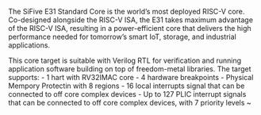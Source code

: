The SiFive E31 Standard Core is the world’s most deployed RISC-V core. Co-designed alongside the RISC-V ISA, the E31 takes maximum advantage of the RISC-V ISA, resulting in a power-efficient core that delivers the high performance needed for tomorrow’s smart IoT, storage, and industrial applications.

This core target is suitable with Verilog RTL for verification and running application software building on top of freedom-metal libraries. The target supports:
        - 1 hart with RV32IMAC core
        - 4 hardware breakpoints
        - Physical Mempory Protectin with 8 regions
        - 16 local interrupts signal that can be connected to off core complex devices
        - Up to 127 PLIC interrupt signals that can be connected to off core complex devices, with 7 priority levels
~                                            
